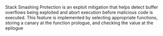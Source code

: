 Stack Smashing Protection is an exploit mitigation that helps detect buffer overflows being exploited and abort
execution before malicious code is executed. This feature is implemented by selecting appropriate functions, storing a
canary at the function prologue, and checking the value at the epilogue